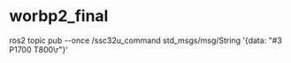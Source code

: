 # worbp2_final

ros2 topic pub --once /ssc32u_command std_msgs/msg/String '{data: "#3 P1700 T800\r"}'